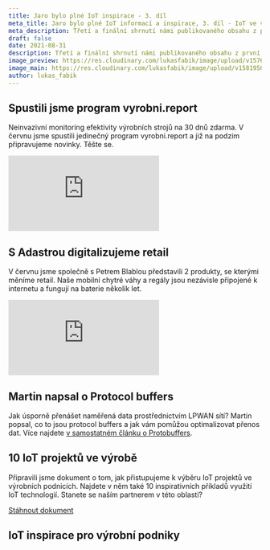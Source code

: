 ```yaml
---
title: Jaro bylo plné IoT inspirace - 3. díl
meta_title: Jaro bylo plné IoT informací a inspirace, 3. díl - IoT ve výrobě, retailu a protobuffers
meta_description: Třetí a finální shrnutí námi publikovaného obsahu z první poloviny tohoto roku.
draft: false
date: 2021-08-31
description: Třetí a finální shrnutí námi publikovaného obsahu z první poloviny tohoto roku.
image_preview: https://res.cloudinary.com/lukasfabik/image/upload/v1576055326/blog/bigclown-renamed-hardwario/hardwario.jpg
image_main: https://res.cloudinary.com/lukasfabik/image/upload/v1581950249/blog/wide_placeholder.jpg
author: lukas_fabik
---
```


## Spustili jsme program vyrobni.report

Neinvazivní monitoring efektivity výrobních strojů na 30 dnů zdarma. V červnu jsme spustili jedinečný program vyrobni.report a již na podzim připravujeme novinky. Těšte se.

<div class = "video-container">
<iframe src="https://www.youtube.com/embed/y898_6andq0?modestbranding=1&amp;showinfo=0&amp;rel=0&amp;html5=1&amp;widgetid=2" frameborder="0" allow="accelerometer; autoplay; encrypted-media; gyroscope; picture-in-picture" allowfullscreen></iframe>
</div>
 	 	 
## S Adastrou digitalizujeme retail

V červnu jsme společně s Petrem Blablou představili 2 produkty, se kterými měníme retail. Naše mobilní chytré váhy a regály jsou nezávisle připojené k internetu a fungují na baterie několik let. 

<div class = "video-container">
<iframe src="https://www.youtube.com/embed/UVzk9I8CV6M?modestbranding=1&amp;showinfo=0&amp;rel=0&amp;html5=1&amp;widgetid=2" frameborder="0" allow="accelerometer; autoplay; encrypted-media; gyroscope; picture-in-picture" allowfullscreen></iframe>
</div>

## Martin napsal o Protocol buffers

Jak úsporně přenášet naměřená data prostřednictvím LPWAN sítí? Martin popsal, co to jsou protocol buffers a jak vám pomůžou optimalizovat přenos dat. Více najdete [v samostatném článku o Protobuffers](https://www.hardwario.com/cs/blog/2021-05-12-protobuffers/).

## 10 IoT projektů ve výrobě

Připravili jsme dokument o tom, jak přistupujeme k výběru IoT projektů ve výrobních podnicích. Najdete v něm také 10 inspirativních příkladů využití IoT technologií. Stanete se naším partnerem v této oblasti?

<a href = "#iot-document" class="getPdf font-lnh24 py-15 px-md-50 d-block d-md-inline-block font-weight-bold font-font2 font-white bg-red" id="click-meeting">Stáhnout dokument</a>

<div id = "downloadCaseStudy" class="modal fade bd-example-modal-lg" tabindex="-1" role="dialog" aria-labelledby="myLargeModalLabel" aria-hidden="true">
    <div class="modal-dialog modal-lg modal-dialog-centered">
          <div class="modal-content">
            <div class="modal-body">
              <div class="container-fluid">
                <div class="row justify-content-center">
                  <div class="col-md-10">
                    <h2 class = "font-30 font-md-42 pt-50 pb-50 font-weight-black text-center" data-toggle="modal" data-target=".bd-example-modal-lg">IoT inspirace pro výrobní podniky</h2>
                  </div>
                  <div class="col-md-8 text-center">
                    <script charset="utf-8" type="text/javascript" src="//js.hsforms.net/forms/shell.js"></script>
                    <script>
                      hbspt.forms.create({
                        portalId: "5453210",
                        formId: "639542e0-1147-41f3-afc6-964b8785780e"
                      });
                    </script>
                  </div>
                </div>
              </div>
            </div>
          </div>
        </div>
    </div>

<script type="text/javascript">
  $('.getPdf').click(function(){
    $('#downloadCaseStudy').modal({
      keyboard: false
    })
  });

</script>
